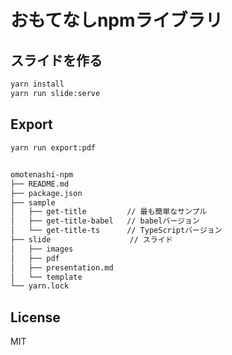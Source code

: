 # おもてなしnpmライブラリ

## スライドを作る

```sh
yarn install
yarn run slide:serve
```

## Export

```
yarn run export:pdf
```

##

```txt
omotenashi-npm
├── README.md
├── package.json
├── sample
│   ├── get-title         // 最も簡単なサンプル
│   ├── get-title-babel   // babelバージョン
│   └── get-title-ts      // TypeScriptバージョン
├── slide　　　　　　　　　　 // スライド
│   ├── images
│   ├── pdf
│   ├── presentation.md
│   └── template
└── yarn.lock
```

## License

MIT

